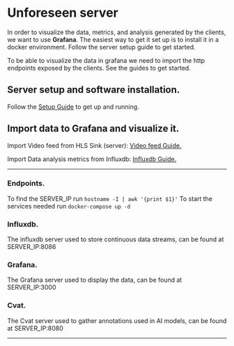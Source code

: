 # Unforeseen server

In order to visualize the data, metrics, and analysis generated by the clients, we want to use **Grafana**. The easiest way to get it set up is to install it in a docker environment.
Follow the server setup guide to get started. 

To be able to visualize the data in grafana we need to import the http endpoints exposed by the clients. See the guides to get started. 


## Server setup and software installation.

Follow the [Setup Guide](https://github.com/petoor/unforeseen-server/blob/main/SETUP_SERVER.md) to get up and running.

## Import data to Grafana and visualize it.
Import Video feed from HLS Sink (server): [Video feed Guide.](https://github.com/petoor/unforeseen-server/blob/main/VIDEO_FEED_GUIDE.md)

Import Data analysis metrics from Influxdb: [Influxdb Guide.](https://github.com/petoor/unforeseen-server/blob/main/INFLUXDB_GUIDE.md)

---
### Endpoints.
To find the SERVER_IP run `hostname -I | awk '{print $1}'`
To start the services needed run `docker-compose up -d`

### Influxdb.
The influxdb server used to store continuous data streams, can be found at SERVER_IP:8086

### Grafana.
The Grafana server used to display the data, can be found at SERVER_IP:3000

### Cvat.
The Cvat server used to gather annotations used in AI models, can be found at SERVER_IP:8080

---

